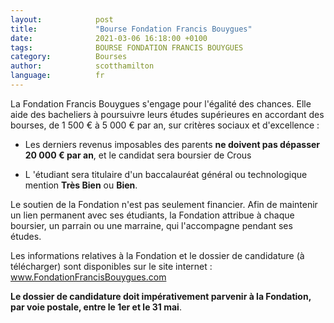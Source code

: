 ```yaml
---
layout:            post
title:             "Bourse Fondation Francis Bouygues"
date:              2021-03-06 16:18:00 +0100
tags:              BOURSE FONDATION FRANCIS BOUYGUES
category:          Bourses
author:            scotthamilton
language:          fr
---
```


La Fondation Francis Bouygues s'engage pour l'égalité des chances. Elle aide des bacheliers à poursuivre leurs études supérieures en accordant des bourses, de 1 500 € à 5 000 € par an, sur critères sociaux et d'excellence :

- Les derniers revenus imposables des parents **ne doivent pas dépasser 20 000 € par an**, et le candidat sera boursier de Crous

- L 'étudiant sera titulaire d'un baccalauréat général ou technologique mention **Très Bien** ou **Bien**.

Le soutien de la Fondation n'est pas seulement financier. Afin de maintenir un lien permanent avec ses étudiants, la Fondation attribue à chaque boursier, un parrain ou une marraine, qui l'accompagne pendant ses études.

Les informations relatives à la Fondation et le dossier de candidature (à télécharger) sont disponibles sur le site internet : www.FondationFrancisBouygues.com

**Le dossier de candidature doit impérativement parvenir à la Fondation, par voie postale, entre le 1er et le 31 mai**.

